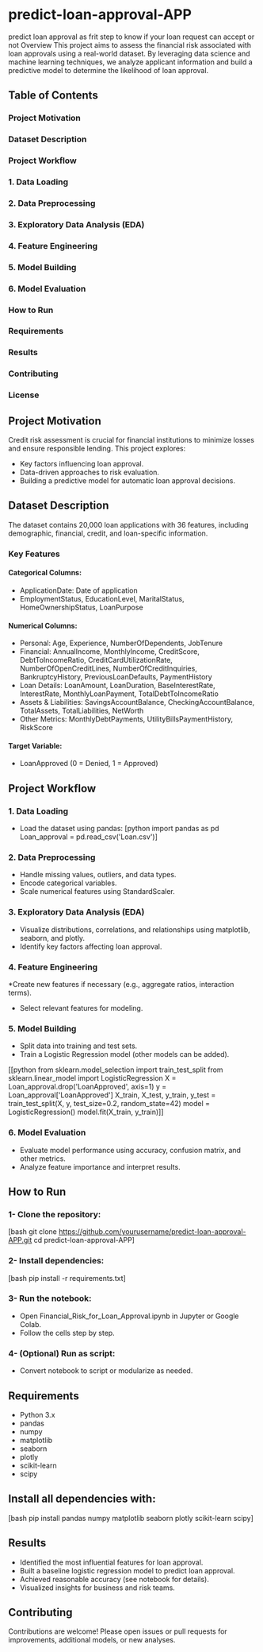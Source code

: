 # predict-loan-approval-APP
predict loan approval as frit step to know if your loan request can accept or not
Overview
This project aims to assess the financial risk associated with loan approvals using a real-world dataset. By leveraging data science and machine learning techniques, we analyze applicant information and build a predictive model to determine the likelihood of loan approval.

## Table of Contents
### Project Motivation
### Dataset Description
### Project Workflow

### 1. Data Loading
### 2. Data Preprocessing
### 3. Exploratory Data Analysis (EDA)
### 4. Feature Engineering
### 5. Model Building
### 6. Model Evaluation

### How to Run
### Requirements
### Results
### Contributing
### License

## Project Motivation
Credit risk assessment is crucial for financial institutions to minimize losses and ensure responsible lending. This project explores:
* Key factors influencing loan approval.
* Data-driven approaches to risk evaluation.
* Building a predictive model for automatic loan approval decisions.

## Dataset Description
The dataset contains 20,000 loan applications with 36 features, including demographic, financial, credit, and loan-specific information.
### Key Features
#### Categorical Columns:
* ApplicationDate: Date of application
* EmploymentStatus, EducationLevel, MaritalStatus, HomeOwnershipStatus, LoanPurpose
#### Numerical Columns:
* Personal: Age, Experience, NumberOfDependents, JobTenure
* Financial: AnnualIncome, MonthlyIncome, CreditScore, DebtToIncomeRatio, CreditCardUtilizationRate, NumberOfOpenCreditLines, NumberOfCreditInquiries, BankruptcyHistory, PreviousLoanDefaults, PaymentHistory
* Loan Details: LoanAmount, LoanDuration, BaseInterestRate, InterestRate, MonthlyLoanPayment, TotalDebtToIncomeRatio
* Assets & Liabilities: SavingsAccountBalance, CheckingAccountBalance, TotalAssets, TotalLiabilities, NetWorth
* Other Metrics: MonthlyDebtPayments, UtilityBillsPaymentHistory, RiskScore
#### Target Variable:
* LoanApproved (0 = Denied, 1 = Approved)

## Project Workflow
### 1. Data Loading
- Load the dataset using pandas:
[python
import pandas as pd
Loan_approval = pd.read_csv('Loan.csv')]
### 2. Data Preprocessing
* Handle missing values, outliers, and data types.
* Encode categorical variables.
* Scale numerical features using StandardScaler.
### 3. Exploratory Data Analysis (EDA)
* Visualize distributions, correlations, and relationships using matplotlib, seaborn, and plotly.
* Identify key factors affecting loan approval.
### 4. Feature Engineering
*Create new features if necessary (e.g., aggregate ratios, interaction terms).
* Select relevant features for modeling.
### 5. Model Building
* Split data into training and test sets.
* Train a Logistic Regression model (other models can be added).

[[python
from sklearn.model_selection import train_test_split
from sklearn.linear_model import LogisticRegression
X = Loan_approval.drop('LoanApproved', axis=1)
y = Loan_approval['LoanApproved']
X_train, X_test, y_train, y_test = train_test_split(X, y, test_size=0.2, random_state=42)
model = LogisticRegression()
model.fit(X_train, y_train)]]
### 6. Model Evaluation
* Evaluate model performance using accuracy, confusion matrix, and other metrics.
* Analyze feature importance and interpret results.

## How to Run
### 1- Clone the repository:
[bash
git clone https://github.com/yourusername/predict-loan-approval-APP.git
cd predict-loan-approval-APP]
### 2- Install dependencies:
[bash
pip install -r requirements.txt]
### 3- Run the notebook:
* Open Financial_Risk_for_Loan_Approval.ipynb in Jupyter or Google Colab.
* Follow the cells step by step.
### 4- (Optional) Run as script:
* Convert notebook to script or modularize as needed.

## Requirements
* Python 3.x
* pandas
* numpy
* matplotlib
* seaborn
* plotly
* scikit-learn
* scipy
## Install all dependencies with:
[bash
pip install pandas numpy matplotlib seaborn plotly scikit-learn scipy]
## Results
* Identified the most influential features for loan approval.
* Built a baseline logistic regression model to predict loan approval.
* Achieved reasonable accuracy (see notebook for details).
* Visualized insights for business and risk teams.
## Contributing
Contributions are welcome! Please open issues or pull requests for improvements, additional models, or new analyses.
